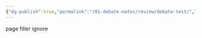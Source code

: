 ```yaml
---
{"dg-publish":true,"permalink":"/01-debate-notes/review/debate-test/","created":"2025-08-20T12:37:15.692-04:00","updated":"2025-08-20T12:37:15.692-04:00"}
---
```


page filler ignore